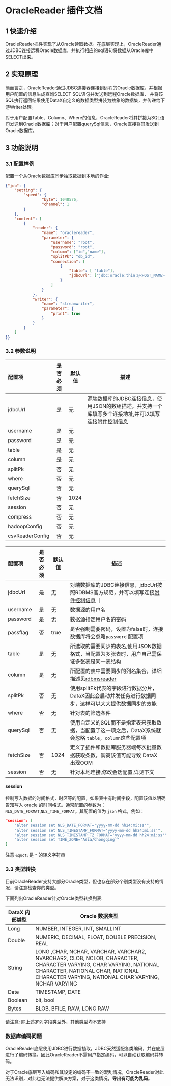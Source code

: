 
# OracleReader 插件文档

## 1 快速介绍

OracleReader插件实现了从Oracle读取数据。在底层实现上，OracleReader通过JDBC连接远程Oracle数据库，并执行相应的sql语句将数据从Oracle库中SELECT出来。

## 2 实现原理

简而言之，OracleReader通过JDBC连接器连接到远程的Oracle数据库，并根据用户配置的信息生成查询SELECT SQL语句并发送到远程Oracle数据库，
并将该SQL执行返回结果使用DataX自定义的数据类型拼装为抽象的数据集，并传递给下游Writer处理。

对于用户配置Table、Column、Where的信息，OracleReader将其拼接为SQL语句发送到Oracle数据库；对于用户配置querySql信息，Oracle直接将其发送到Oracle数据库。

## 3 功能说明

### 3.1 配置样例

配置一个从Oracle数据库同步抽取数据到本地的作业:

```json
{"job": {
    "setting": {
        "speed": {
                "byte": 1048576,
                "channel": 1
        }
    },
    "content": [
        {
            "reader": {
                "name": "oraclereader",
                "parameter": {
                    "username": "root",
                    "password": "root",
                    "column": ["id","name"],
                    "splitPk": "db_id",
                    "connection": [
                        {
                            "table": [ "table"],
                            "jdbcUrl": ["jdbc:oracle:thin:@<HOST_NAME>:PORT:<DATABASE_NAME>"]
                        }
                    ]
                }
            },
            "writer": {
                "name": "streamwriter",
                "parameter": {
                    "print": true
                }
            }
        }
    ]
}}
```

### 3.2 参数说明

| 配置项          | 是否必须 | 默认值 | 描述                                                                                                                                                                                            |
| :-------------- | :------: | ------ | ----------------------------------------------------------------------------------------------------------------------------------------------------------------------------------------------- |
| jdbcUrl         |    是    | 无     | 源端数据库的JDBC连接信息，使用JSON的数组描述，并支持一个库填写多个连接地址,并可以填写连接[附件控制信息](http://www.oracle.com/technetwork/database/enterprise-edition/documentation/index.html) |
| username        |    是    | 无     |
| password        |    是    | 无     |
| table           |    是    | 无     |
| column          |    是    | 无     |
| splitPk         |    否    | 无     |
| where           |    否    | 无     |
| querySql        |    否    | 无     |
| fetchSize       |    否    | 1024   |
| session         |    否    | 无     |
| compress        |    否    | 无     |
| hadoopConfig    |    否    | 无     |
| csvReaderConfig |    否    | 无     |

| 配置项    | 是否必须 | 默认值 | 描述                                                                                                                                                                        |
| :-------- | :------: | ------ | --------------------------------------------------------------------------------------------------------------------------------------------------------------------------- |
| jdbcUrl   |    是    | 无     | 对端数据库的JDBC连接信息，jdbcUrl按照RDBMS官方规范，并可以填写连接[附件控制信息](http://www.oracle.com/technetwork/database/enterprise-edition/documentation/index.html) ｜ |
| username  |    是    | 无     | 数据源的用户名                                                                                                                                                              |
| password  |    是    | 无     | 数据源指定用户名的密码                                                                                                                                                      |
| passflag  |    否    | true   | 是否强制需要密码，设置为false时，连接数据库将会忽略`password` 配置项                                                                                                        |
| table     |    是    | 无     | 所选取的需要同步的表名,使用JSON数据格式，当配置为多张表时，用户自己需保证多张表是同一表结构                                                                                 |
| column    |    是    | 无     | 所配置的表中需要同步的列名集合，详细描述见[rdbmsreader](rdbmsreader.md)                                                                                                     |
| splitPk   |    否    | 无     | 使用splitPk代表的字段进行数据分片，DataX因此会启动并发任务进行数据同步，这样可以大大提供数据同步的效能                                                                      |
| where     |    否    | 无     | 针对表的筛选条件                                                                                                                                                            |
| querySql  |    否    | 无     | 使用自定义的SQL而不是指定表来获取数据，当配置了这一项之后，DataX系统就会忽略 `table`，`column`这些配置项                                                                    |
| fetchSize |    否    | 1024   | 定义了插件和数据库服务器端每次批量数据获取条数，调高该值可能导致 DataX 出现OOM                                                                                              |
| session   |    否    | 无     | 针对本地连接,修改会话配置,详见下文                                                                                                                                          |

#### session

控制写入数据的时间格式，时区等的配置，如果表中有时间字段，配置该值以明确告知写入 oracle 的时间格式。通常配置的参数为：`NLS_DATE_FORMAT`,`NLS_TIME_FORMAT`。其配置的值为 `json` 格式，例如：

```json
"session": [
    "alter session set NLS_DATE_FORMAT='yyyy-mm-dd hh24:mi:ss'",
    "alter session set NLS_TIMESTAMP_FORMAT='yyyy-mm-dd hh24:mi:ss'",
    "alter session set NLS_TIMESTAMP_TZ_FORMAT='yyyy-mm-dd hh24:mi:ss'",
    "alter session set TIME_ZONE='Asia/Chongqing'"
]
```

注意 `&quot;`是 `"` 的转义字符串

### 3.3 类型转换

目前OracleReader支持大部分Oracle类型，但也存在部分个别类型没有支持的情况，请注意检查你的类型。

下面列出OracleReader针对Oracle类型转换列表:

| DataX 内部类型 | Oracle 数据类型                                                                                                                                                                                               |
| -------------- | ------------------------------------------------------------------------------------------------------------------------------------------------------------------------------------------------------------- |
| Long           | NUMBER, INTEGER, INT, SMALLINT                                                                                                                                                                                |
| Double         | NUMERIC, DECIMAL, FLOAT, DOUBLE PRECISION, REAL                                                                                                                                                               |
| String         | LONG ,CHAR, NCHAR, VARCHAR, VARCHAR2, NVARCHAR2, CLOB, NCLOB, CHARACTER, CHARACTER VARYING, CHAR VARYING, NATIONAL CHARACTER, NATIONAL CHAR, NATIONAL CHARACTER VARYING, NATIONAL CHAR VARYING, NCHAR VARYING |
| Date           | TIMESTAMP, DATE                                                                                                                                                                                               |
| Boolean        | bit, bool                                                                                                                                                                                                     |
| Bytes          | BLOB, BFILE, RAW, LONG RAW                                                                                                                                                                                    |

请注意: 除上述罗列字段类型外，其他类型均不支持

### 数据库编码问题

OracleReader底层使用JDBC进行数据抽取，JDBC天然适配各类编码，并在底层进行了编码转换。因此OracleReader不需用户指定编码，可以自动获取编码并转码。

对于Oracle底层写入编码和其设定的编码不一致的混乱情况，OracleReader对此无法识别，对此也无法提供解决方案，对于这类情况，**导出有可能为乱码**。
